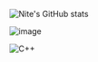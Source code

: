 ![Nite's GitHub stats](https://github-readme-stats.vercel.app/api?username=NITEOFF&theme=graywhite&show_icons=true)

![image](https://github.com/NITEOFF/niteoff/blob/main/header%20(2).png?raw=true)

![C++](https://img.shields.io/badge/c++-%2300599C.svg?style=for-the-badge&logo=c%2B%2B&logoColor=white)

